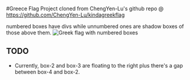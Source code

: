 #Greece Flag
Project cloned from ChengYen-Lu's github repo @ https://github.com/ChengYen-Lu/kindagreekflag

numbered boxes have divs while unnumbered ones are shadow boxes of those above them.
![Greek flag with numbered boxes]()

## TODO
- Currently, box-2 and box-3 are floating to the right plus there's a gap between box-4 and box-2. 
